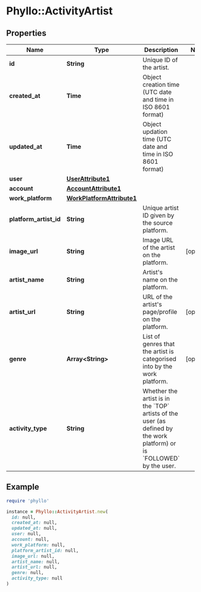 # Phyllo::ActivityArtist

## Properties

| Name | Type | Description | Notes |
| ---- | ---- | ----------- | ----- |
| **id** | **String** | Unique ID of the artist. |  |
| **created_at** | **Time** | Object creation time (UTC date and time in ISO 8601 format) |  |
| **updated_at** | **Time** | Object updation time (UTC date and time in ISO 8601 format) |  |
| **user** | [**UserAttribute1**](UserAttribute1.md) |  |  |
| **account** | [**AccountAttribute1**](AccountAttribute1.md) |  |  |
| **work_platform** | [**WorkPlatformAttribute1**](WorkPlatformAttribute1.md) |  |  |
| **platform_artist_id** | **String** | Unique artist ID given by the source platform. |  |
| **image_url** | **String** | Image URL of the artist on the platform. | [optional] |
| **artist_name** | **String** | Artist&#39;s name on the platform. |  |
| **artist_url** | **String** | URL of the artist&#39;s page/profile on the platform. | [optional] |
| **genre** | **Array&lt;String&gt;** | List of genres that the artist is categorised into by the work platform. | [optional] |
| **activity_type** | **String** | Whether the artist is in the &#x60;TOP&#x60; artists of the user (as defined by the work platform) or is &#x60;FOLLOWED&#x60; by the user. |  |

## Example

```ruby
require 'phyllo'

instance = Phyllo::ActivityArtist.new(
  id: null,
  created_at: null,
  updated_at: null,
  user: null,
  account: null,
  work_platform: null,
  platform_artist_id: null,
  image_url: null,
  artist_name: null,
  artist_url: null,
  genre: null,
  activity_type: null
)
```

